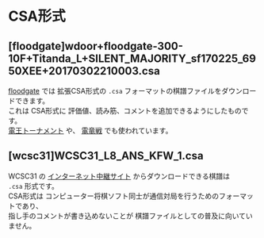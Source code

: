 # CSA形式

## [floodgate]wdoor+floodgate-300-10F+Titanda_L+SILENT_MAJORITY_sf170225_6950XEE+20170302210003.csa

[floodgate](http://wdoor.c.u-tokyo.ac.jp/shogi/) では 拡張CSA形式の `.csa` フォーマットの棋譜ファイルをダウンロードできます。  
これは CSA形式に 評価値、読み筋、コメントを追加できるようにしたものです。  
[電王トーナメント](https://denou.jp/tournament2017/) や、 [電竜戦](https://denryu-sen.jp/) でも使われています。  

## [wcsc31]WCSC31_L8_ANS_KFW_1.csa

WCSC31 の [インターネット中継サイト](http://live4.computer-shogi.org/wcsc31/) からダウンロードできる棋譜は  
`.csa` 形式です。  
CSA形式は コンピューター将棋ソフト同士が通信対局を行うためのフォーマットであり、  
指し手のコメントが書き込めないことが 棋譜ファイルとしての普及に向いていません。  
